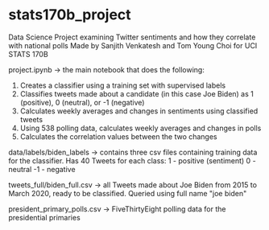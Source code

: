 # stats170b_project
Data Science Project examining Twitter sentiments and how they correlate with national polls
Made by Sanjith Venkatesh and Tom Young Choi for UCI STATS 170B

project.ipynb -> the main notebook that does the following:
1. Creates a classifier using a training set with supervised labels
2. Classifies tweets made about a candidate (in this case Joe Biden) as 1 (positive), 0 (neutral), or -1 (negative)
3. Calculates weekly averages and changes in sentiments using classified tweets
4. Using 538 polling data, calculates weekly averages and changes in polls
5. Calculates the correlation values between the two changes

data/labels/biden_labels -> contains three csv files containing training data for the classifier. Has 40 Tweets for each class:
1  - positive (sentiment)
0  - neutral
-1 - negative

tweets_full/biden_full.csv -> all Tweets made about Joe Biden from 2015 to March 2020, ready to be classified. 
Queried using full name "joe biden"

president_primary_polls.csv -> FiveThirtyEight polling data for the presidential primaries
